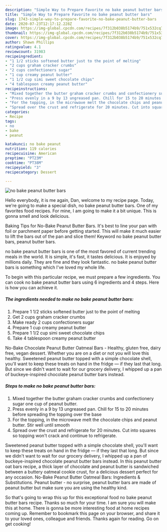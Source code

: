 ```yaml
---
description: "Simple Way to Prepare Favorite no bake peanut butter bars"
title: "Simple Way to Prepare Favorite no bake peanut butter bars"
slug: 1743-simple-way-to-prepare-favorite-no-bake-peanut-butter-bars
date: 2020-07-23T12:17:12.228Z
image: https://img-global.cpcdn.com/recipes/7f312b038b5174b9/751x532cq70/no-bake-peanut-butter-bars-recipe-main-photo.jpg
thumbnail: https://img-global.cpcdn.com/recipes/7f312b038b5174b9/751x532cq70/no-bake-peanut-butter-bars-recipe-main-photo.jpg
cover: https://img-global.cpcdn.com/recipes/7f312b038b5174b9/751x532cq70/no-bake-peanut-butter-bars-recipe-main-photo.jpg
author: Shawn Phillips
ratingvalue: 4.1
reviewcount: 31983
recipeingredient:
- "1 1/2 sticks softened butter just to the point of melting"
- "2 cups graham cracker crumbs"
- "2 cups confectioners sugar"
- "1 cup creamy peanut butter"
- "1 1/2 cup simi sweet chocolate chips"
- "4 tablespoon creamy peanut butter"
recipeinstructions:
- "Mixed together the butter graham cracker crumbs and confectionery sugar one cup of peanut butter."
- "Press evenly in a 9 by 13 ungreased pan. Chill for 15 to 20 minutes before spreading the topping over the base"
- "For the topping, in the microwave melt the chocolate chips and peanut butter. Stir well until smooth"
- "Spread over the crust and refrigerate for 20 minutes. Cut into squares so topping won&#39;t crack and continue to refrigerate."
categories:
- Recipe
tags:
- no
- bake
- peanut

katakunci: no bake peanut 
nutrition: 119 calories
recipecuisine: American
preptime: "PT23M"
cooktime: "PT38M"
recipeyield: "3"
recipecategory: Dessert

---
```



![no bake peanut butter bars](https://img-global.cpcdn.com/recipes/7f312b038b5174b9/751x532cq70/no-bake-peanut-butter-bars-recipe-main-photo.jpg)

Hello everybody, it is me again, Dan, welcome to my recipe page. Today, we're going to make a special dish, no bake peanut butter bars. One of my favorites food recipes. For mine, I am going to make it a bit unique. This is gonna smell and look delicious.

Baking Tips for No-Bake Peanut Butter Bars. It&#39;s best to line your pan with foil or parchment paper before getting started. This will make it much easier to lift the bars out of the pan and slice them! Keyword no bake peanut butter bars, peanut butter bars.

no bake peanut butter bars is one of the most favored of current trending meals in the world. It is simple, it's fast, it tastes delicious. It is enjoyed by millions daily. They are fine and they look fantastic. no bake peanut butter bars is something which I've loved my whole life.


To begin with this particular recipe, we must prepare a few ingredients. You can cook no bake peanut butter bars using 6 ingredients and 4 steps. Here is how you can achieve it.

<!--inarticleads1-->

##### The ingredients needed to make no bake peanut butter bars:

1. Prepare 1 1/2 sticks softened butter just to the point of melting
1. Get 2 cups graham cracker crumbs
1. Make ready 2 cups confectioners sugar
1. Prepare 1 cup creamy peanut butter
1. Prepare 1 1/2 cup simi sweet chocolate chips
1. Take 4 tablespoon creamy peanut butter


No-Bake Chocolate Peanut Butter Oatmeal Bars - Healthy, gluten free, dairy free, vegan dessert. Whether you are on a diet or not you will love this healthy. Sweetened peanut butter topped with a simple chocolate shell, you&#39;ll want to keep these treats on hand in the fridge — if they last that long. But since we didn&#39;t want to wait for our grocery delivery, I whipped up a pan of buckeye-inspired chocolate peanut butter bars instead. 

<!--inarticleads2-->

##### Steps to make no bake peanut butter bars:

1. Mixed together the butter graham cracker crumbs and confectionery sugar one cup of peanut butter.
1. Press evenly in a 9 by 13 ungreased pan. Chill for 15 to 20 minutes before spreading the topping over the base
1. For the topping, in the microwave melt the chocolate chips and peanut butter. Stir well until smooth
1. Spread over the crust and refrigerate for 20 minutes. Cut into squares so topping won&#39;t crack and continue to refrigerate.


Sweetened peanut butter topped with a simple chocolate shell, you&#39;ll want to keep these treats on hand in the fridge — if they last that long. But since we didn&#39;t want to wait for our grocery delivery, I whipped up a pan of buckeye-inspired chocolate peanut butter bars instead. In this peanut butter oat bars recipe, a thick layer of chocolate and peanut butter is sandwiched between a buttery oatmeal cookie crust, for a delicious dessert perfect for any occasion. No-Bake Peanut Butter Oatmeal Bars: Ingredients &amp; Substitutions. Peanut butter - no surprise, peanut butter bars are made of peanut butter but make sure you are using the healthy kind. 

So that's going to wrap this up for this exceptional food no bake peanut butter bars recipe. Thanks so much for your time. I am sure you will make this at home. There is gonna be more interesting food at home recipes coming up. Remember to bookmark this page on your browser, and share it to your loved ones, colleague and friends. Thanks again for reading. Go on get cooking!

